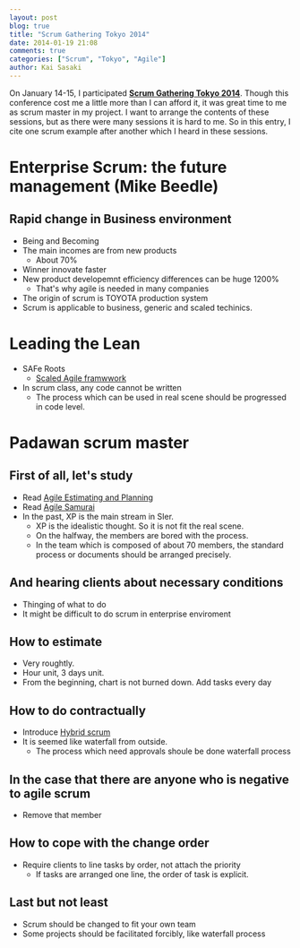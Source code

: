 ```yaml
---
layout: post
blog: true
title: "Scrum Gathering Tokyo 2014"
date: 2014-01-19 21:08
comments: true
categories: ["Scrum", "Tokyo", "Agile"]
author: Kai Sasaki
---
```


On January 14-15, I participated **[Scrum Gathering Tokyo 2014](http://scrumgatheringtokyo.org/2014/)**. 
Though this conference cost me a little more than I can afford it, 
it was great time to me as scrum master in my project. I want to arrange 
the contents of these sessions, but as there were many sessions it is hard to me.
So in this entry, I cite one scrum example after another which I heard in these sessions.

<!-- more -->

# Enterprise Scrum: the future management (Mike Beedle)
## Rapid change in Business environment
* Being and Becoming
* The main incomes are from new products
    * About 70%
* Winner innovate faster
* New product developemnt efficiency differences can be huge 1200%
    * That's why agile is needed in many companies
* The origin of scrum is TOYOTA production system
* Scrum is applicable to business, generic and scaled techinics.


# Leading the Lean
* SAFe Roots
    * [Scaled Agile framwwork](http://www.scaledagileframework.com/)
* In scrum class, any code cannot be written
    * The process which can be used in real scene should be progressed in code level.


# Padawan scrum master

## First of all, let's study
* Read [Agile Estimating and Planning](http://www.amazon.co.jp/Estimating-Planning-Robert-Martin-Series/dp/0131479415%3FSubscriptionId%3DAKIAJCKXRISJS6UE36NQ%26tag%3Dkakutani-22%26linkCode%3Dxm2%26camp%3D2025%26creative%3D165953%26creativeASIN%3D0131479415)
* Read [Agile Samurai](http://www.amazon.co.jp/The-Agile-Samurai-Pragmatic-Programmers/dp/1934356581/ref=sr_1_1?s=english-books&ie=UTF8&qid=1390134825&sr=1-1&keywords=Agile+Samurai)
* In the past, XP is the main stream in SIer.
    * XP is the idealistic thought. So it is not fit the real scene.
    * On the halfway, the members are bored with the process.
    * In the team which is composed of about 70 members, the standard process or documents should be arranged precisely.

## And hearing clients about necessary conditions
* Thinging of what to do
* It might be difficult to do scrum in enterprise enviroment

## How to estimate
* Very roughtly. 
* Hour unit, 3 days unit.
* From the beginning, chart is not burned down. Add tasks every day

## How to do contractually
* Introduce [Hybrid scrum](http://www.amazon.co.jp/%E3%83%8F%E3%82%A4%E3%83%96%E3%83%AA%E3%83%83%E3%83%89%E3%82%A2%E3%82%B8%E3%83%A3%E3%82%A4%E3%83%AB%E3%81%AE%E5%AE%9F%E8%B7%B5-%E8%8B%B1-%E7%B9%81%E9%9B%84/dp/4897979358)
* It is seemed like waterfall from outside.
    * The process which need approvals shoule be done waterfall process

## In the case that there are anyone who is negative to agile scrum
* Remove that member

## How to cope with the change order
* Require clients to line tasks by order, not attach the priority
    * If tasks are arranged one line, the order of task is explicit.

## Last but not least
* Scrum should be changed to fit your own team
* Some projects should be facilitated forcibly, like waterfall process

